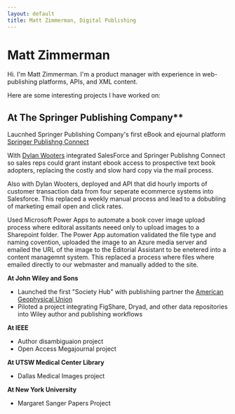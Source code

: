 ```yaml
---
layout: default
title: Matt Zimmerman, Digital Publishing
---
```

# Matt Zimmerman

Hi. I'm Matt Zimmerman. I'm a product manager with experience in web-publishing platforms, APIs, and XML content.

Here are some interesting projects I have worked on:

## At The Springer Publishing Company**

Laucnhed Springer Publishing Company's first eBook and ejournal platform [Springer Publishng Connect](http://connect.springerpub.com)

With [Dylan Wooters](https://dylanwooters.com/index.html) integrated SalesForce and Springer Publishng Connect so sales reps could grant instant ebook access to prospective text book adopters, replacing the costly and slow hard copy via the mail process.

Also with Dylan Wooters, deployed and API that did hourly imports of customer transaction data from four seperate ecommerce systems into Salesforce. This replaced a weekly manual process and lead to a dobubling of marketing email open and click rates.

Used Microsoft Power Apps to automate a book cover image upload process where editoral assitants neeed only to upload images to a Sharepoint folder. The Power App automation validated the file type and naming covention, uploaded the image to an Azure media server and emailed the URL of the image to the Editorial Assistant to be enetered into a content managemnt system. This replaced a process where files where emailed directly to our webmaster and manually added to the site.

**At John Wiley and Sons**
* Launched the first "Society Hub" with publishiing partner the [American Geophysical Union](https://agupubs.onlinelibrary.wiley.com/) 
* Piloted a project integrating FigShare, Dryad, and other data repositories into Wiley author and publishing workflows

**At IEEE**
* Author disambiguaion project
* Open Access Megajournal project

**At UTSW Medical Center Library**
* Dallas Medical Images project

**At New York University**
* Margaret Sanger Papers Project
